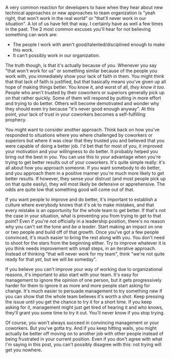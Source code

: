 A very common reaction for developers to have when they hear about new technical approaches or new approaches to team organization is "yeah right, that won't work in the real world" or "that'll never work in our situation". A lot of us have felt that way. I certainly have as well a few times in the past. The 2 most common excuses you'll hear for not believing something can work are:

- The people I work with aren't good/talented/disciplined enough to make this work.
- It can't possibly work in our organization.

The truth though, is that it's actually because of *you*. Whenever you say "that won't work for us" or something similar because of the people you work with, you immediately show your lack of faith in them. You might think that that lack of faith is justified, but that basically means you've given up all hope of making things better. You know it, and worst of all, *they know it too*. People who aren't trusted by their coworkers or superiors generally pick up on that rather quickly. Some of them will respond by putting in more effort and trying to do better. Others will become demotivated and wonder why they should even try because "it's never good enough anyway". At this point, your lack of trust in your coworkers becomes a self-fulfilling prophecy.

You might want to consider another approach. Think back on how you've responded to situations where you where challenged by coworkers or superiors but where it was clear that they trusted you and believed that you were capable of doing a better job. I'd bet that for most of you, it improved your motivation and your willingness to do better. It probably helped you bring out the best in you. You can use this to your advantage when you're trying to get better results out of your coworkers. It's quite simple really: it's all about how you approach someone. If you want somebody to do better, and you approach them in a positive manner you're much more likely to get better results. If however, they sense your distrust (and most people pick up on that quite easily), they will most likely be defensive or apprehensive. The odds are quite low that something good will come out of that. 

If you want people to improve and do better, it's important to establish a culture where everybody knows that it's *ok* to make mistakes, and that every mistake is an opportunity for the whole team to get better. If that's not the case in your situation, what is preventing you from trying to get to that point? Even if you're not officially in a leadership position, there's no reason why you can't set the tone and *be a leader*. Start making an impact on one or two people and build off of that growth. Once you've got a few people convinced, it's much easier to bring the rest along with you. You don't need to shoot for the stars from the beginning either. Try to improve whatever it is you think needs improvement with small steps, in an iterative approach. Instead of thinking "that will never work for my team", think "we're not quite ready for that *yet*, but we will be someday".

If you believe you can't improve your way of working due to organizational reasons, it's important to also start with your team. It's easy for management to ignore the opinion of one person, but it gets progressively harder for them to ignore it as more and more people start asking for change. It's much easier to persuade management to try something new if you can show that the whole team believes it's worth a shot. Keep pressing the issue until you get the chance to try it for a short time. If you keep asking for it, management might just get tired of hearing it and who knows, they'll grant you some time to try it out. You'll never know if you stop trying.

Of course, you won't always succeed in convincing management or your coworkers. But you've gotta try. And if you keep hitting walls, you might actually be better off moving on to another job with other people instead of being frustrated in your current position. Even if you don't agree with what I'm saying in this post, you can't possibly disagree with this: not trying will get you nowhere.